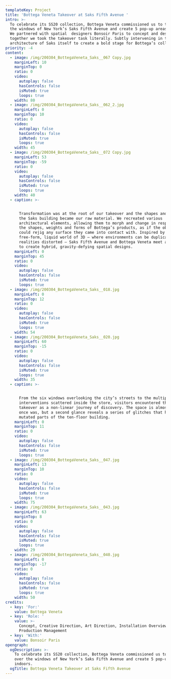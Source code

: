 ```yaml
---
templateKey: Project
title: 'Bottega Veneta Takeover at Saks Fifth Avenue '
intro: >-
  To celebrate its SS20 collection, Bottega Veneta commissioned us to take over
  the windows of New York’s Saks Fifth Avenue and create 5 pop-up areas indoors.
  We partnered with spatial  designers Bonsoir Paris to concept and design, and
  together we took the takeover task literally. Subtly intervening in the
  architecture of Saks itself to create a bold stage for Bottega’s collection.
priority: -4
content:
  - image: /img/200304_BottegaVeneta_Saks__067 Copy.jpg
    marginLeft: 10
    marginTop: 0
    ratio: 0
    video:
      autoplay: false
      hasControls: false
      isMuted: true
      loops: true
    width: 80
  - image: /img/200304_BottegaVeneta_Saks__062_2.jpg
    marginLeft: 0
    marginTop: 10
    ratio: 0
    video:
      autoplay: false
      hasControls: false
      isMuted: true
      loops: true
    width: 45
  - image: /img/200304_BottegaVeneta_Saks__072 Copy.jpg
    marginLeft: 53
    marginTop: -59
    ratio: 0
    video:
      autoplay: false
      hasControls: false
      isMuted: true
      loops: true
    width: 40
  - caption: >-


      Transformation was at the root of our takeover and the shapes and forms of
      the Saks building became our raw material. We recreated various
      architectural elements, allowing them to morph and change in response to
      the shapes, weights and forms of Bottega’s products, as if the objects
      could rejig any surface they came into contact with. Inspired by the
      free-form, liquid world of 3D – where environments can be duplicated and
      realities distorted – Saks Fifth Avenue and Bottega Veneta meet and merge
      to create hybrid, gravity-defying spatial designs.
    marginLeft: 0
    marginTop: 45
    ratio: 0
    video:
      autoplay: false
      hasControls: false
      isMuted: true
      loops: true
  - image: /img/200304_BottegaVeneta_Saks__018.jpg
    marginLeft: 0
    marginTop: 12
    ratio: 0
    video:
      autoplay: false
      hasControls: false
      isMuted: true
      loops: true
    width: 54
  - image: /img/200304_BottegaVeneta_Saks__020.jpg
    marginLeft: 60
    marginTop: -15
    ratio: 0
    video:
      autoplay: false
      hasControls: false
      isMuted: true
      loops: true
    width: 35
  - caption: >-


      From the six windows overlooking the city’s streets to the multiple
      interventions scattered inside the store, visitors encountered the
      takeover as a non-linear journey of discovery. The space is almost as it
      once was, but a second glance reveals a series of glitches that have
      mutated parts of the ten-floor building.
    marginLeft: 0
    marginTop: 11
    ratio: 0
    video:
      autoplay: false
      hasControls: false
      isMuted: true
      loops: true
  - image: /img/200304_BottegaVeneta_Saks__047.jpg
    marginLeft: 13
    marginTop: 10
    ratio: 0
    video:
      autoplay: false
      hasControls: false
      isMuted: true
      loops: true
    width: 75
  - image: /img/200304_BottegaVeneta_Saks__043.jpg
    marginLeft: 63
    marginTop: 8
    ratio: 0
    video:
      autoplay: false
      hasControls: false
      isMuted: true
      loops: true
    width: 29
  - image: /img/200304_BottegaVeneta_Saks__040.jpg
    marginLeft: 0
    marginTop: -17
    ratio: 0
    video:
      autoplay: false
      hasControls: false
      isMuted: true
      loops: true
    width: 50
credits:
  - key: 'For:'
    value: Bottega Veneta
  - key: 'Role: '
    value: >-
      Concept, Creative Direction, Art Direction, Installation Overview,
      Production Management
  - key: 'With:'
    value: Bonsoir Paris
opengraph:
  ogDescription: >-
    To celebrate its SS20 collection, Bottega Veneta commissioned us to take
    over the windows of New York’s Saks Fifth Avenue and create 5 pop-up areas
    indoors.
  ogTitle: Bottega Veneta Takeover at Saks Fifth Avenue
---
```


